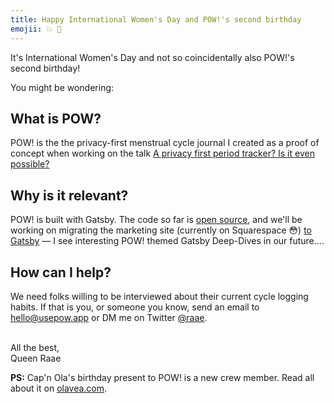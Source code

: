 ```yaml
---
title: Happy International Women's Day and POW!'s second birthday
emojii: 💥 🎉
---
```


It's International Women's Day and not so coincidentally also POW!'s second birthday!

You might be wondering:

## What is POW?

POW! is the the privacy-first menstrual cycle journal I created as a proof of concept when working on the talk [A privacy first period tracker? Is it even possible?](https://www.youtube.com/watch?v=nS36D2zUkvA)

## Why is it relevant?

POW! is built with Gatsby. The code so far is [open source](https://github.com/raae/pow-app), and we'll be working on migrating the marketing site (currently on Squarespace 😳) [to Gatsby](https://github.com/olavea/pow-site) — I see interesting POW! themed Gatsby Deep-Dives in our future....

## How can I help?

We need folks willing to be interviewed about their current cycle logging habits. If that is you, or someone you know, send an email to hello@usepow.app or DM me on Twitter [@raae](https://twitter.com/raae).

&nbsp;  
All the best,  
Queen Raae

**PS:** Cap'n Ola's birthday present to POW! is a new crew member. Read all about it on [olavea.com](https://www.olavea.com/pow/).
